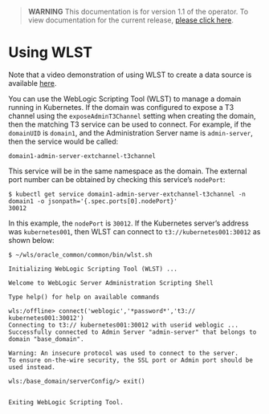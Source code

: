 > **WARNING** This documentation is for version 1.1 of the operator.  To view documentation for the current release, [please click here](/site).

# Using WLST

Note that a video demonstration of using WLST to create a data source is available [here](https://youtu.be/eY-KXEk8rI4).

You can use the WebLogic Scripting Tool (WLST) to manage a domain running in Kubernetes.  If the domain was configured to expose a T3 channel using the `exposeAdminT3Channel` setting when creating the domain, then the matching T3 service can be used to connect.  For example, if the `domainUID` is `domain1`, and the Administration Server name is `admin-server`, then the service would be called:

```
domain1-admin-server-extchannel-t3channel  
```

This service will be in the same namespace as the domain.  The external port number can be obtained by checking this service’s `nodePort`:

```
$ kubectl get service domain1-admin-server-extchannel-t3channel -n domain1 -o jsonpath='{.spec.ports[0].nodePort}'
30012
```

In this example, the `nodePort` is `30012`.  If the Kubernetes server’s address was `kubernetes001`, then WLST can connect to `t3://kubernetes001:30012` as shown below:

```
$ ~/wls/oracle_common/common/bin/wlst.sh

Initializing WebLogic Scripting Tool (WLST) ...

Welcome to WebLogic Server Administration Scripting Shell

Type help() for help on available commands

wls:/offline> connect('weblogic','*password*','t3:// kubernetes001:30012')
Connecting to t3:// kubernetes001:30012 with userid weblogic ...
Successfully connected to Admin Server "admin-server" that belongs to domain "base_domain".

Warning: An insecure protocol was used to connect to the server.
To ensure on-the-wire security, the SSL port or Admin port should be used instead.

wls:/base_domain/serverConfig/> exit()


Exiting WebLogic Scripting Tool.
```

